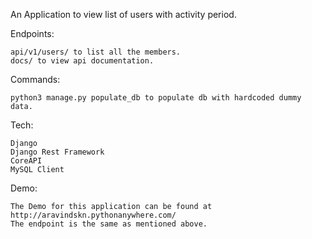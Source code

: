 An Application to view list of users with activity period.

Endpoints:
    
    api/v1/users/ to list all the members.
    docs/ to view api documentation.
    
Commands:
    
    python3 manage.py populate_db to populate db with hardcoded dummy data.
    
Tech:
    
    Django
    Django Rest Framework
    CoreAPI
    MySQL Client
    
Demo:
    
    The Demo for this application can be found at http://aravindskn.pythonanywhere.com/
    The endpoint is the same as mentioned above.